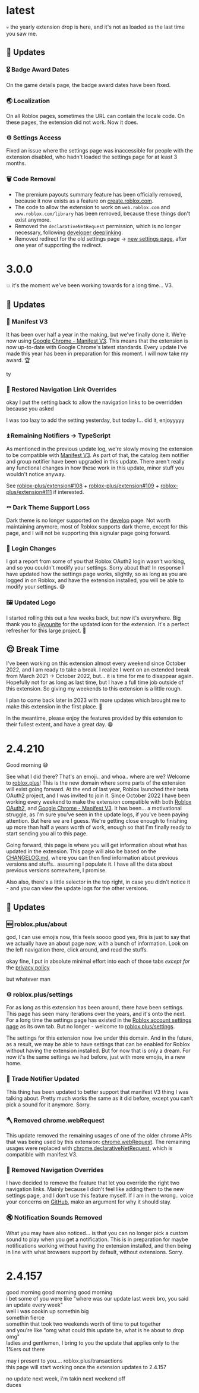 # latest

:skull: the yearly extension drop is here, and it's not as loaded as the last time you saw me.

## :tada: Updates

### :medal_military: Badge Award Dates

On the game details page, the badge award dates have been fixed.

### :earth_asia: Localization

On all Roblox pages, sometimes the URL can contain the locale code. On these pages, the extension did not work. Now it does.

### :gear: Settings Access

Fixed an issue where the settings page was inaccessible for people with the extension disabled, who hadn't loaded the settings page for at least 3 months.

### :wastebasket: Code Removal

- The premium payouts summary feature has been officially removed, because it now exists as a feature on [create.roblox.com](https://create.roblox.com).
- The code to allow the extension to work on `web.roblox.com` and `www.roblox.com/library` has been removed, because these things don't exist anymore.
- Removed the `declarativeNetRequest` permission, which is no longer necessary, following [developer deeplinking](https://devforum.roblox.com/t/developer-deeplinking-beta/1904069).
- Removed redirect for the old settings page -> [new settings page](https://roblox.plus/settings), after one year of supporting the redirect.

# 3.0.0

:boom: it's the moment we've been working towards for a long time... V3.

## :tada: Updates

### :100: Manifest V3

It has been over half a year in the making, but we've finally done it. We're now using [Google Chrome - Manifest V3](https://developer.chrome.com/docs/extensions/mv3/intro/). This means that the extension is now up-to-date with Google Chrome's latest standards. Every update I've made this year has been in preparation for this moment. I will now take my award. :trophy:

ty

### :see_no_evil: Restored Navigation Link Overrides

okay I put the setting back to allow the navigation links to be overridden because you asked

I was too lazy to add the setting yesterday, but today I... did it, enjoyyyyy

### :arrow_double_up: Remaining Notifiers -> TypeScript

As mentioned in the previous update log, we're slowly moving the extension to be compatible with [Manifest V3](https://developer.chrome.com/docs/extensions/mv3/intro/). As part of that, the catalog item notifier and group notifier have been upgraded in this update. There aren't really any functional changes in how these work in this update, minor stuff you wouldn't notice anyway.

See [roblox-plus/extension#108](https://github.com/roblox-plus/extension/pull/108/files) + [roblox-plus/extension#109](https://github.com/roblox-plus/extension/pull/109/files) + [roblox-plus/extension#111](https://github.com/roblox-plus/extension/pull/111/files) if interested.

### :coffin: Dark Theme Support Loss

Dark theme is no longer supported on the [develop](https://www.roblox.com/develop?Page=ads) page. Not worth maintaining anymore, most of Roblox supports dark theme, except for this page, and I will not be supporting this signular page going forward.

### :ticket: Login Changes

I got a report from some of you that Roblox OAuth2 login wasn't working, and so you couldn't modify your settings. Sorry about that! In response I have updated how the settings page works, slightly, so as long as you are logged in on Roblox, and have the extension installed, you will be able to modify your settings. :sweat_smile:

### :framed_picture: Updated Logo

I started rolling this out a few weeks back, but now it's everywhere. Big thank you to [@younite](https://www.roblox.com/users/13042729/profile) for the updated icon for the extension. It's a perfect refresher for this large project. :pray:

## :relieved: Break Time

I've been working on this extension almost every weekend since October 2022, and I am ready to take a break. I realize I went on an extended break from March 2021 -> October 2022, but... it is time for me to disappear again. Hopefully not for as long as last time, but I have a full time job outside of this extension. So giving my weekends to this extension is a little rough.

I plan to come back later in 2023 with more updates which brought me to make this extension in the first place. 🫡

In the meantime, please enjoy the features provided by this extension to their fullest extent, and have a great day. :grin:

# 2.4.210

Good morning :sweat_smile:

See what I did there? That's an emoji.. and whoa.. where are we? Welcome to [roblox.plus](https://roblox.plus/about/changes)! This is the new domain where some parts of the extension will exist going forward. At the end of last year, Roblox launched their beta OAuth2 project, and I was invited to join it. Since October 2022 I have been working every weekend to make the extension compatible with both [Roblox OAuth2](https://create.roblox.com/docs/cloud/open-cloud/oauth2-overview), and [Google Chrome - Manifest V3](https://developer.chrome.com/docs/extensions/mv3/intro/). It has been... a motivational struggle, as I'm sure you've seen in the update logs, if you've been paying attention. But here we are I guess. We're getting close enough to finishing up more than half a years worth of work, enough so that I'm finally ready to start sending you all to this page.

Going forward, this page is where you will get information about what has updated in the extension. This page will also be based on the [CHANGELOG.md](https://github.com/roblox-plus/extension/blob/master/CHANGELOG.md), where you can then find information about previous versions and stuffs.. assuming I populate it. I have all the data about previous versions somewhere, I promise.

Also also, there's a little selector in the top right, in case you didn't notice it - and you can view the update logs for the other versions.

## :tada: Updates

### :new: roblox.plus/about

god, I can use emojis now, this feels soooo good
yes, this is just to say that we actually have an about page now, with a bunch of information. Look on the left navigation there, click around, and read the stuffs.

okay fine, I put in absolute minimal effort into each of those tabs _except for_ the [privacy policy](https://roblox.plus/about/privacy-policy)

but whatever man

### :gear: roblox.plus/settings

For as long as this extension has been around, there have been settings. This page has seen many iterations over the years, and it's onto the next. For a long time the settings page has existed in the [Roblox account settings page](https://www.roblox.com/my/account) as its own tab. But no longer - welcome to [roblox.plus/settings](https://roblox.plus/settings).

The settings for this extension now live under this domain. And in the future, as a result, we may be able to have settings that can be enabled for Roblox without having the extension installed. But for now that is only a dream. For now it's the same settings we had before, just with more emojis, in a new home.

### :arrows_counterclockwise: Trade Notifier Updated

This thing has been updated to better support that manifest V3 thing I was talking about. Pretty much works the same as it did before, except you can't pick a sound for it anymore. Sorry.

### :axe: Removed chrome.webRequest

This update removed the remaining usages of one of the older chrome APIs that was being used by this extension: [chrome.webRequest](https://developer.chrome.com/docs/extensions/reference/webRequest). The remaining usages were replaced with [chrome.declarativeNetRequest](https://developer.chrome.com/docs/extensions/reference/declarativeNetRequest), which is compatible with manifest V3.

### :knife: Removed Navigation Overrides

I have decided to remove the feature that let you override the right two navigation links. Mainly because I didn't feel like adding them to the new settings page, and I don't use this feature myself. If I am in the wrong.. voice your concerns on [GitHub](https://github.com/roblox-plus/extension/issues), make an argument for why it should stay.

### :mute: Notification Sounds Removed

What you may have also noticed... is that you can no longer pick a custom sound to play when you get a notification. This is in preparation for maybe notifications working without having the extension installed, and then being in line with what browsers support by default, without extensions. Sorry.

# 2.4.157

good morning good morning good morning<br/>
i bet some of you were like "where was our update last week bro, you said an update every week"<br/>
well i was cookin up somethin big<br/>
somethin fierce<br/>
somethin that took two weekends worth of time to put together<br/>
and you're like "omg what could this update be, what is he about to drop omg"<br/>
ladies and gentlemen, I bring to you the update that applies only to the 1%ers out there<br/>

may i present to you.... roblox.plus/transactions<br/>
this page will start working once the extension updates to 2.4.157<br/>

no update next week, i'm takin next weekend off<br/>
duces
